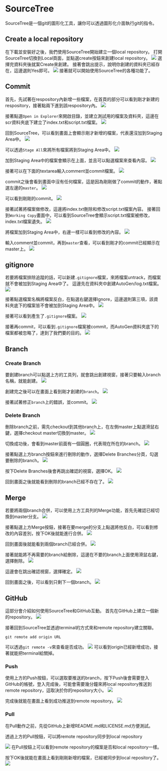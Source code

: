 # SourceTree
SourceTree是一個git的圖形化工具，讓你可以透過圖形化介面執行git的指令。

## Create a local repository
在下載並安裝好之後，我們使用SourceTree開始建立一個local repository。
打開SourceTree切換到Local頁面，並點選create按鈕來創建local repository。
![](https://i.imgur.com/1rD3PPe.png)
選擇完資料夾後就案Create來創建。
接著會跳出提示，說明你創建的資料夾已經存在，這邊選則Yes即可。
![](https://i.imgur.com/dv91dHM.png)
接著就可以開始使用SourceTree的各種功能了。

## Commit
首先，先試著在respository內新增一些檔案，在首頁的部分可以看到剛才新建的respository，接著點兩下進到該respository內。
![](https://i.imgur.com/Qh8oudv.png)

接著點選`Open in Explorer`來開啟目錄，並建立測試用的檔案及資料夾，這邊在scr資料夾底下建立了index.txt和script.txt檔案。
![](https://i.imgur.com/9Va1NlI.png)

回到SourceTree，可以看到畫面上會顯示剛才新增的檔案，代表還沒加到Staging Area中。
![](https://i.imgur.com/g4oLvnI.png)

可以透過`Stage All`來將所有檔案將到Staging Area中。
![](https://i.imgur.com/F0944CP.png)

加到Staging Area中的檔案會顯示在上面，並且可以點選檔案來查看內容。
![](https://i.imgur.com/GOJwTcn.png)

接著可以在下面的textarea輸入comment並commit檔案。
![](https://i.imgur.com/MxqLoxx.png)

commit之後會看到畫面中沒有任何檔案，這是因為剛剛做了commit的動作，著點選左邊的`master`。
![](https://i.imgur.com/F1d1y3C.png)

可以看到剛剛的commit。
![](https://i.imgur.com/tLxglQk.png)

接著試著將檔案做修改，這邊將index.txt刪除和修改script.txt檔案內容。
接著回到`Working Copy`畫面中，可以看到SourceTree會顯示script.txt檔案被修改，index.txt檔案遺失。
![](https://i.imgur.com/hDH91R3.png)

將檔案加到Staging Area中，右邊一樣可以看到修改的內容。
![](https://i.imgur.com/Mw58EnY.png)

輸入comment並commit，再到`master`查看，可以看到剛才的commit已經顯示在master上。
![](https://i.imgur.com/E008GrC.png)


## gitignore
若要將檔案排除追蹤的話，可以新建`.gitignore`檔案，來將檔案untrack，而檔案就不會被加到Staging Area中了。
這邊先在資料夾中創建AutoGen/log.txt檔案。
![](https://i.imgur.com/Fkr3ZoI.png)

接著點選檔案名稱將檔案反白，在點選右鍵選擇Ignore，這邊選則第三項，該資料夾底下的檔案皆不會被加到Staging Area中。
![](https://i.imgur.com/buBNE8f.png)

接著可以看到產生了`.gitignore`檔案。
![](https://i.imgur.com/pzuXnMc.png)

接著再commit，可以看到`.gitignore`檔案被commit，而AutoGen資料夾底下的檔案都被忽略了，達到了我們要的目的。
![](https://i.imgur.com/4XZ0j70.png)

## Branch
### Create Branch
要創建branch可以點選上方的工具列，就會跳出創建視窗，接著只要輸入branch名稱，就能創建。
![](https://i.imgur.com/hTly3MD.png)

創建完之後可以在畫面上看到剛才創建的`branch`。
![](https://i.imgur.com/RNxLXNM.png)

接著試著修正`branch`上的錯誤，並commit。
![](https://i.imgur.com/t0FxMR0.png)

### Delete Branch
刪除branch之前，需先checkout到其他branch上，在左側master上點選滑鼠右鍵，選擇checkout master切換到master。
![](https://i.imgur.com/CJOAE65.png)

切換成功後，會看到master前面有一個圓圈，代表現在所在的branch。
![](https://i.imgur.com/t7x3CaT.png)

接著點選上方branch按鈕來進行刪除的動作，選擇Delete Branches分頁，勾選要刪除的branch。
![](https://i.imgur.com/DJ0vZYQ.png)

按下Delete Branches後會再跳出確認的視窗，選擇OK。
![](https://i.imgur.com/5OsIseg.png)

回到畫面之後就能看到刪除的branch已經不存在了。
![](https://i.imgur.com/WPC0A8r.png)


## Merge
若要將兩個branch合併，可以使用上方工具列的Merge功能，首先先確認已經切換到master分支。
![](https://i.imgur.com/SQLGDz7.png)


接著點選上方Merge按鈕，接著在要merge的分支上點選將他反白，可以看到修改的內容差別，按下OK後就能進行合併。
![](https://i.imgur.com/vOUV5mR.png)

回到畫面後就能看到兩個branch已經合併。
![](https://i.imgur.com/KanYQ9T.png)

接著就能將不再需要的branch給刪除，這邊在不要的branch上面使用滑鼠右鍵，選擇刪除。
![](https://i.imgur.com/QfhZAjw.png)

這邊會在跳出確認視窗，選擇確定。
![](https://i.imgur.com/yWMcXMT.png)

回到畫面之後，可以看到只剩下一個branch。
![](https://i.imgur.com/kQNgEo6.png)


## GitHub
這部分會介紹如何使用SourceTree和GitHub互動。
首先在GitHub上建立一個新的repository。
![](https://i.imgur.com/ZRJj2jO.png)

接著回到SourceTree並透過terminal的方式來和remote repository建立關聯。

```shell
git remote add origin URL
```

可以透過`git remote -v`來查看是否成功。
![](https://i.imgur.com/IzViM0J.png)
可以看到origin已經新增成功，接著就能把terminal給關掉。

### Push
使用上方的Push按鈕，可以選取要推送的branch，按下Push後會需要登入GitHub的帳號，登入完成後，可能會需要幾分鐘來將local repository推送到remote repository，這取決於你的repository大小。
![](https://i.imgur.com/2SoPVfK.png)

完成後就能在畫面上看到成功推送到remote repository。
![](https://i.imgur.com/IikPZ2q.png)


### Pull
在Pull動作之前，先從GitHub上新增README.md和LICENSE.md方便測試。

透過上方的Pull按鈕，可以將remote repository同步到local repository

![](https://i.imgur.com/2zEz4re.png)
在Pull按鈕上可以看到remote repository的檔案是否和local repository一樣。

按下OK後就能在畫面上看到剛剛新增的檔案，已經被同步到local repository了。
![](https://i.imgur.com/wPkPaFb.png)
